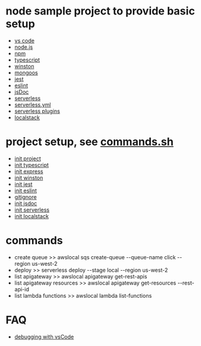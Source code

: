 # node sample project to provide basic setup

- [vs code](https://code.visualstudio.com/)
- [node.js](https://nodejs.org/en/docs/guides/getting-started-guide/)
- [npm](https://docs.npmjs.com/)
- [typescript](https://www.typescriptlang.org/docs/)
- [winston](https://github.com/winstonjs/winston)
- [mongoos](https://mongoosejs.com)
- [jest](https://jestjs.io/)
- [eslint](https://eslint.org/docs/developer-guide/nodejs-api)
- [jsDoc](https://www.npmjs.com/package/jsdoc)
- [serverless](https://www.serverless.com/)
- [serverless.yml](https://www.serverless.com/framework/docs/providers/aws/guide/serverless.yml/?rd=true)
- [serverless plugins](https://www.serverless.com/plugins/)
- [localstack](https://github.com/localstack/localstack)

# project setup, see [commands.sh](https://github.com/tim-oe/node-101/blob/main/commands.sh)

- [init project](https://medium.com/@phtnhphan/how-to-setup-typescript-for-nodejs-project-45d42057f7a3)
- [init typescript](https://khalilstemmler.com/blogs/typescript/node-starter-project/)
- [init express](https://expressjs.com/en/starter/installing.html)
- [init winston](https://www.section.io/engineering-education/logging-with-winston/)
- [init jest](https://jestjs.io/docs/en/getting-started)
- [init eslint](https://eslint.org/docs/user-guide/getting-started)
- [gitignore](https://philna.sh/blog/2019/01/10/how-to-start-a-node-js-project/)
- [init jsdoc](https://medium.com/swlh/creating-better-jsdoc-documentation-8b7a65744dcb)
- [init serverless](https://www.serverless.com/framework/docs/getting-started/)
- [init localstack](https://medium.com/manomano-tech/using-serverless-framework-localstack-to-test-your-aws-applications-locally-17748ffe6755)

# commands
- create queue >> awslocal sqs create-queue --queue-name click --region us-west-2
- deploy >> serverless deploy --stage local --region us-west-2
- list apigateway >> awslocal apigateway get-rest-apis
- list apigateway resources >> awslocal apigateway get-resources --rest-api-id <id>
- list lambda functions >> awslocal lambda list-functions
# FAQ

- [debugging with vsCode](https://code.visualstudio.com/docs/editor/debugging)